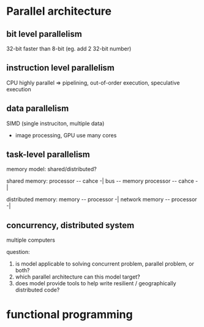 # Parallel architecture
## bit level parallelism
32-bit faster than 8-bit (eg. add 2 32-bit number)

## instruction level parallelism
CPU highly parallel => pipelining, out-of-order execution, speculative execution

## data parallelism
SIMD (single instruciton, multiple data)
- image processing, GPU use many cores

## task-level parallelism
memory model: shared/distributed?

shared memory: 
processor -- cahce -| bus -- memory
processor -- cahce -|

distributed memory:
memory -- processor -| network
memory -- processor -|

## concurrency, distributed system
multiple computers

question:
1. is model applicable to solving concurrent problem, parallel problem, or both?
2. which parallel architecture can this model target?
3. does model provide tools to help write resilient / geographically distributed code?


# functional programming


















